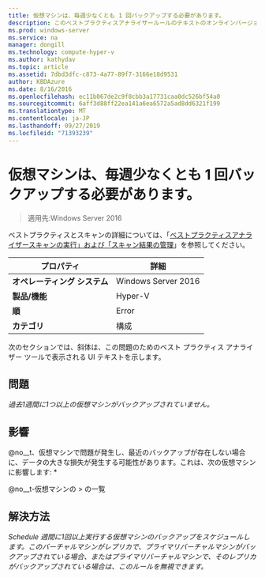 ```yaml
---
title: 仮想マシンは、毎週少なくとも 1 回バックアップする必要があります。
description: このベストプラクティスアナライザールールのテキストのオンラインバージョン。
ms.prod: windows-server
ms.service: na
manager: dongill
ms.technology: compute-hyper-v
ms.author: kathydav
ms.topic: article
ms.assetid: 7dbd3dfc-c873-4a77-89f7-3166e18d9531
author: KBDAzure
ms.date: 8/16/2016
ms.openlocfilehash: ec11b067de2c9f8cbb3a17731caa0dc526bf54a0
ms.sourcegitcommit: 6aff3d88ff22ea141a6ea6572a5ad8dd6321f199
ms.translationtype: MT
ms.contentlocale: ja-JP
ms.lasthandoff: 09/27/2019
ms.locfileid: "71393239"
---
```

# <a name="virtual-machines-should-be-backed-up-at-least-once-every-week"></a>仮想マシンは、毎週少なくとも 1 回バックアップする必要があります。

>適用先:Windows Server 2016

ベストプラクティスとスキャンの詳細については、「[ベストプラクティスアナライザースキャンの実行」および「スキャン結果の管理](https://go.microsoft.com/fwlink/p/?LinkID=223177)」を参照してください。  
  
|プロパティ|詳細|  
|-|-|  
|**オペレーティング システム**|Windows Server 2016|  
|**製品/機能**|Hyper-V|  
|**順**|Error|  
|**カテゴリ**|構成|  
  
次のセクションでは、斜体は、この問題のためのベスト プラクティス アナライザー ツールで表示される UI テキストを示します。  
  
## <a name="issue"></a>問題  
*過去1週間に1つ以上の仮想マシンがバックアップされていません。*  
  
## <a name="impact"></a>影響  
@no__t、仮想マシンで問題が発生し、最近のバックアップが存在しない場合に、データの大きな損失が発生する可能性があります。これは、次の仮想マシンに影響します: *  
  
@no__t-仮想マシンの > の一覧  
  
## <a name="resolution"></a>解決方法  
*Schedule 週間に1回以上実行する仮想マシンのバックアップをスケジュールします。このバーチャルマシンがレプリカで、プライマリバーチャルマシンがバックアップされている場合、またはプライマリバーチャルマシンで、そのレプリカがバックアップされている場合は、このルールを無視できます。*  
  


